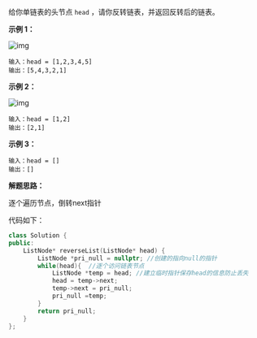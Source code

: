 给你单链表的头节点 `head` ，请你反转链表，并返回反转后的链表。

 

**示例 1：**

![img](https://assets.leetcode.com/uploads/2021/02/19/rev1ex1.jpg)

```
输入：head = [1,2,3,4,5]
输出：[5,4,3,2,1]
```

**示例 2：**

![img](https://assets.leetcode.com/uploads/2021/02/19/rev1ex2.jpg)

```
输入：head = [1,2]
输出：[2,1]
```

**示例 3：**

```
输入：head = []
输出：[]
```





**解题思路：**

逐个遍历节点，倒转next指针

代码如下：

```c++
class Solution {
public:
    ListNode* reverseList(ListNode* head) {
        ListNode *pri_null = nullptr; //创建的指向null的指针
        while(head){  //逐个访问链表节点
            ListNode *temp = head; //建立临时指针保存head的信息防止丢失
            head = temp->next; 
            temp->next = pri_null;
            pri_null =temp;   
        }     
        return pri_null; 
    }
};
```

